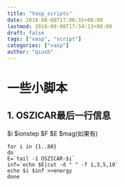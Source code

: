 ```yaml
---
title: "Vasp_scripts"
date: 2018-08-08T17:06:55+08:00
lastmod: 2018-08-08T17:54:13+08:00
draft: false
tags: ["vasp", "script"]
categories: ["vasp"]
author: "qiusb"
---
```

# 一些小脚本

## 1. OSZICAR最后一行信息
$i $ionstep $F $E $mag(如果有)

```
for i in {1..80}
do
E=`tail -1 OSZICAR-$i`
inf=`echo $E|cut -d " " -f 1,3,5,10`
echo $i $inf >>energy
done
```


